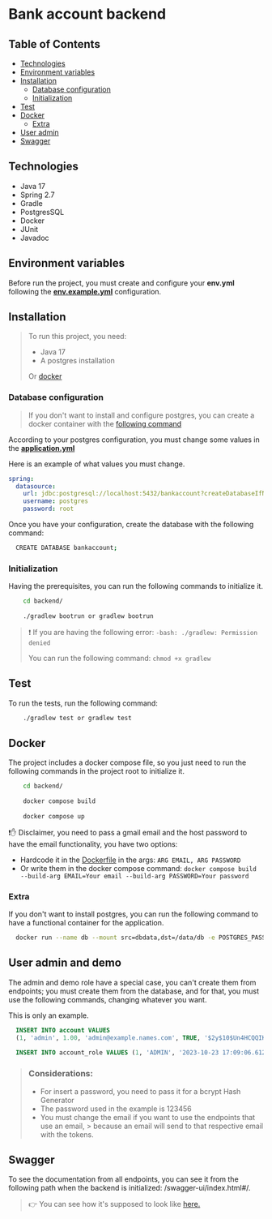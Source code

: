 # Bank account backend

## Table of Contents

- [Technologies](#technologies)
- [Environment variables](#environment-variables)
- [Installation](#installation)
  - [Database configuration](#database-configuration)
  - [Initialization](#initialization)
- [Test](#test)
- [Docker](#docker)
  - [Extra](#extra)
- [User admin](#user-admin)
- [Swagger](#swagger)

## Technologies

- Java 17
- Spring 2.7
- Gradle 
- PostgresSQL
- Docker
- JUnit
- Javadoc

## Environment variables

Before run the project, you must create and configure your **env.yml** following
the [**env.example.yml**](/backend/src/main/resources/env.example.yml) configuration.

## Installation

> To run this project, you need:
> - Java 17
> - A postgres installation 
>   
> Or [docker](#docker)

### Database configuration

> If you don't want to install and configure postgres, you can create a docker
> container with the [following command](#extra)

According to your postgres configuration, you must change some values in the 
[**application.yml**](/backend/src/main/resources/application.yml)

Here is an example of what values you must change.
```yaml
spring:
  datasource:
    url: jdbc:postgresql://localhost:5432/bankaccount?createDatabaseIfNotExist=true
    username: postgres
    password: root
```

Once you have your configuration, create the database with the 
following command:
```bash
  CREATE DATABASE bankaccount;
```

### Initialization

Having the prerequisites, you can run the following commands to initialize it.
```bash
    cd backend/
    
    ./gradlew bootrun or gradlew bootrun
```
> ❗ If you are having the following error: `-bash: ./gradlew: Permission denied`
> 
> You can run the following command: `chmod +x gradlew`

## Test

To run the tests, run the following command:
```bash
    ./gradlew test or gradlew test
```
 
## Docker

The project includes a docker compose file, so you just need to run the following 
commands in the project root to initialize it.
```bash
    cd backend/
    
    docker compose build
    
    docker compose up
```

❗✋ Disclaimer, you need to pass a gmail email and the host password to have 
the email functionality, you have two options:
- Hardcode it in the [Dockerfile](Dockerfile) in the args: `ARG EMAIL, ARG PASSWORD`
- Or write them in the docker compose command: `docker compose build --build-arg EMAIL=Your email --build-arg PASSWORD=Your password`

### Extra
If you don't want to install postgres, you can run the following command to have 
a functional container for the application.

```bash
  docker run --name db --mount src=dbdata,dst=/data/db -e POSTGRES_PASSWORD=root -p 5432:5432 -d postgres
```

## User admin and demo

The admin and demo role have a special case, you can't create them from endpoints;
you must create them from the database, and for that, you must use the following 
commands, changing whatever you want.

This is only an example.

```sql
  INSERT INTO account VALUES 
  (1, 'admin', 1.00, 'admin@example.names.com', TRUE, '$2y$10$Un4HCQQIK01fPnTwdcehfuuurHTY9gj7ATd8K1C8J84ClSbsS6Njm');
  
  INSERT INTO account_role VALUES (1, 'ADMIN', '2023-10-23 17:09:06.612875');
```

> ### Considerations:
> - For insert a password, you need to pass it for a bcrypt Hash Generator
> - The password used in the example is 123456
> - You must change the email if you want to use the endpoints that use an email,
    > because an email will send to that respective email with the tokens.

## Swagger

To see the documentation from all endpoints, you can see it from the following path
when the backend is initialized: /swagger-ui/index.html#/.

> 👉 You can see how it's supposed to look like 
> [here.](https://bankback.azurewebsites.net/swagger-ui/index.html#)